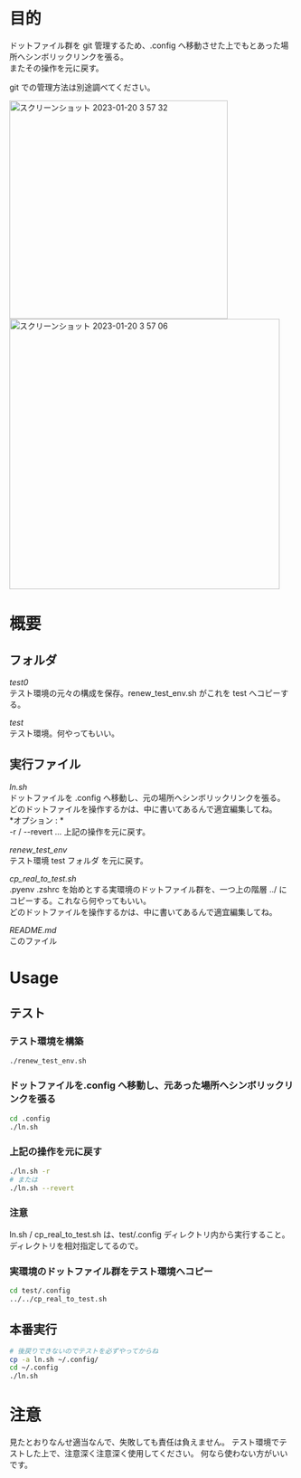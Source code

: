 # 目的
ドットファイル群を git 管理するため、.config へ移動させた上でもとあった場所へシンボリックリンクを張る。  
またその操作を元に戻す。  
  
git での管理方法は別途調べてください。 

<img width="386" alt="スクリーンショット 2023-01-20 3 57 32" src="https://user-images.githubusercontent.com/29378271/213535696-96157df8-d6d6-4d59-b10a-ac1173f84648.png">

<img width="478" alt="スクリーンショット 2023-01-20 3 57 06" src="https://user-images.githubusercontent.com/29378271/213536234-9c815b20-46e5-4edf-b5d5-ce46753da977.png">

# 概要
## フォルダ
*test0*  
テスト環境の元々の構成を保存。renew_test_env.sh がこれを test へコピーする。  

*test*  
テスト環境。何やってもいい。  

## 実行ファイル
*ln.sh*  
ドットファイルを .config へ移動し、元の場所へシンボリックリンクを張る。  
どのドットファイルを操作するかは、中に書いてあるんで適宜編集してね。  
*オプション : *  
-r / --revert ... 上記の操作を元に戻す。  

*renew_test_env*  
テスト環境 test フォルダ を元に戻す。  

*cp_real_to_test.sh*  
.pyenv .zshrc を始めとする実環境のドットファイル群を、一つ上の階層 ../ にコピーする。これなら何やってもいい。  
どのドットファイルを操作するかは、中に書いてあるんで適宜編集してね。  

*README.md*  
このファイル  

# Usage
## テスト
### テスト環境を構築
```zsh
./renew_test_env.sh
```
### ドットファイルを.config へ移動し、元あった場所へシンボリックリンクを張る
```zsh
cd .config
./ln.sh
```
### 上記の操作を元に戻す
```zsh
./ln.sh -r
# または
./ln.sh --revert
```
### 注意
ln.sh / cp_real_to_test.sh は、test/.config ディレクトリ内から実行すること。ディレクトリを相対指定してるので。

### 実環境のドットファイル群をテスト環境へコピー
```zsh
cd test/.config
../../cp_real_to_test.sh
```
## 本番実行
```zsh
# 後戻りできないのでテストを必ずやってからね
cp -a ln.sh ~/.config/
cd ~/.config
./ln.sh
```

# 注意
見たとおりなんせ適当なんで、失敗しても責任は負えません。
テスト環境でテストした上で、注意深く注意深く使用してください。
何なら使わない方がいいです。


